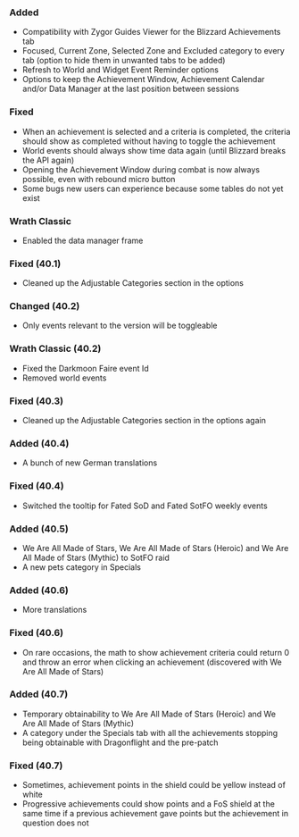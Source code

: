 ### Added
- Compatibility with Zygor Guides Viewer for the Blizzard Achievements tab
- Focused, Current Zone, Selected Zone and Excluded category to every tab (option to hide them in unwanted tabs to be added)
- Refresh to World and Widget Event Reminder options
- Options to keep the Achievement Window, Achievement Calendar and/or Data Manager at the last position between sessions

### Fixed
- When an achievement is selected and a criteria is completed, the criteria should show as completed without having to toggle the achievement
- World events should always show time data again (until Blizzard breaks the API again)
- Opening the Achievement Window during combat is now always possible, even with rebound micro button
- Some bugs new users can experience because some tables do not yet exist

### Wrath Classic
- Enabled the data manager frame

### Fixed (40.1)
- Cleaned up the Adjustable Categories section in the options

### Changed (40.2)
- Only events relevant to the version will be toggleable

### Wrath Classic (40.2)
- Fixed the Darkmoon Faire event Id
- Removed world events

### Fixed (40.3)
- Cleaned up the Adjustable Categories section in the options again

### Added (40.4)
- A bunch of new German translations

### Fixed (40.4)
- Switched the tooltip for Fated SoD and Fated SotFO weekly events

### Added (40.5)
- We Are All Made of Stars, We Are All Made of Stars (Heroic) and We Are All Made of Stars (Mythic) to SotFO raid
- A new pets category in Specials

### Added (40.6)
- More translations

### Fixed (40.6)
- On rare occasions, the math to show achievement criteria could return 0 and throw an error when clicking an achievement (discovered with We Are All Made of Stars)

### Added (40.7)
- Temporary obtainability to We Are All Made of Stars (Heroic) and We Are All Made of Stars (Mythic)
- A category under the Specials tab with all the achievements stopping being obtainable with Dragonflight and the pre-patch

### Fixed (40.7)
- Sometimes, achievement points in the shield could be yellow instead of white
- Progressive achievements could show points and a FoS shield at the same time if a previous achievement gave points but the achievement in question does not